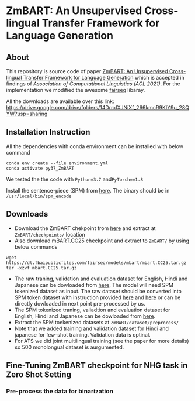 
# ZmBART: An Unsupervised Cross-lingual Transfer Framework for Language Generation

## About
This repository is source code of paper [ZmBART: An Unsupervised Cross-lingual Transfer Framework for
Language Generation](https://arxiv.org/pdf/2106.01597.pdf) which is accepted in findings of *Association of Computational Linguistics (ACL 2021)*. For the implementation we modified the awesome [fairseq](https://github.com/pytorch/fairseq) libaray.  

All the downloads are available over this link: https://drive.google.com/drive/folders/14DrrxlXJNiXf_266kmcR9KIY9u_28QYW?usp=sharing

## Installation Instruction
All the dependencies with conda environment can be installed with below command

``` 
conda env create --file environment.yml
conda activate py37_ZmBART
``` 
We tested the the code with ```Python=3.7``` and```PyTorch==1.8```

Install the sentence-piece (SPM) from [here](https://github.com/google/sentencepiece). The binary should be in ```/usr/local/bin/spm_encode```

## Downloads

- Download the ZmBART chekpoint from [here](https://drive.google.com/drive/folders/1k9Usn2vc7C4SOndJ_9vjYMUEqqyLVttn?usp=sharing) and extract at ```ZmBART/checkpoints/``` location
- Also download mBART.CC25 checkpoint and extract to ```ZmBART/``` by using below commands
```
wget https://dl.fbaipublicfiles.com/fairseq/models/mbart/mbart.CC25.tar.gz
tar -xzvf mbart.CC25.tar.gz
```
- The raw traning, validation and evaluation dataset for English, Hindi and Japanese can be dowloaded from [here](https://drive.google.com/drive/folders/1tW8BmYIa9U1KOjIIaT5VX3UUIowHoCiA?usp=sharing). The model will need SPM tokenized dataset as input. The raw dataset should be converted into SPM token dataset with instruction provided [here](https://github.com/pytorch/fairseq/blob/master/examples/mbart/README.md#bpe-data-1) and [here](https://tmramalho.github.io/science/2020/06/10/fine-tune-neural-translation-models-with-mBART/) or can be directly dowloaded in next point pre-processed by us.  
- The SPM tokenized traning, valiadtion and evaluation dataset for English, Hindi and Japanese can be dowloaded from [here](https://drive.google.com/drive/folders/1tVX6VtTRadCi1bjsORw7vVSi8ygVUsao?usp=sharing).
- Extract the SPM toekenized datasets at ```ZmBART/dataset/preprocess/``` 
- Note that we added training and validation dataset for Hindi and japanese for few-shot training. Validation data is optinal.
- For ATS we did joint multilingual training (see the paper for more details) so 500 monolongual dataset is aurgumented.

## Fine-Tuning ZmBART checkpoint for NHG task in Zero Shot Setting
### Pre-process the data for binarization 
